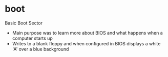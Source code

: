# boot
Basic Boot Sector
* Main purpose was to learn more about BIOS and what happens when a computer starts up
* Writes to a blank floppy and when configured in BIOS displays a white 'A' over a blue background
